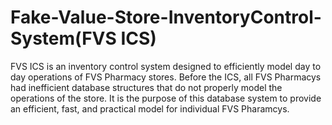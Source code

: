 # Fake-Value-Store-InventoryControl-System(FVS ICS)
FVS ICS is an inventory control system designed to efficiently model day to day operations of FVS Pharmacy stores.
Before the ICS, all FVS Pharmacys had inefficient database structures that do not properly model the operations of the store.
It is the purpose of this database system to provide an efficient, fast, and practical model for individual FVS Pharamcys.
